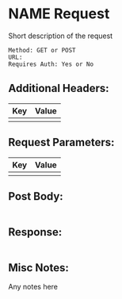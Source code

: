 # NAME Request
Short description of the request
```
Method: GET or POST
URL: 
Requires Auth: Yes or No
```
## Additional Headers:
| Key             | Value                              |
| --------------- | -----------------------------------|
|     |     |

## Request Parameters:
| Key             | Value                              |
| --------------- | -----------------------------------|
|     |     |



## Post Body:
```json

```

## Response:
```json

```

## Misc Notes:
Any notes here